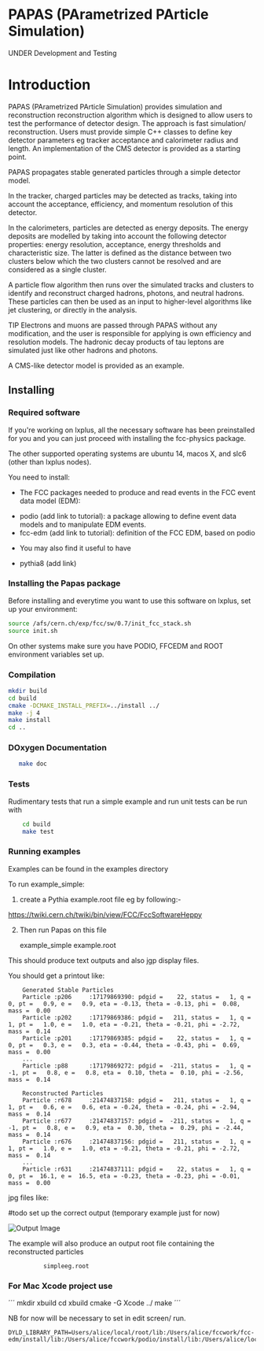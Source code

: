 # PAPAS (PArametrized PArticle Simulation)

UNDER Development and Testing

# Introduction

PAPAS (PArametrized PArticle Simulation) provides simulation and reconstruction reconstruction algorithm which is designed to allow users to test the performance of detector design. The approach is fast simulation/ reconstruction. Users must provide simple C++ classes to define key detector parameters eg tracker acceptance and calorimeter radius and length. An implementation of the CMS detector is provided as a starting point.

PAPAS propagates stable generated particles through a simple detector model.

In the tracker, charged particles may be detected as tracks, taking into account the acceptance, efficiency, and momentum resolution of this detector.

In the calorimeters, particles are detected as energy deposits. The energy deposits are modelled by taking into account the following detector properties: energy resolution, acceptance, energy thresholds and characteristic size. The latter is defined as the distance between two clusters below which the two clusters cannot be resolved and are considered as a single cluster.

A particle flow algorithm then runs over the simulated tracks and clusters to identify and reconstruct charged hadrons, photons, and neutral hadrons. These particles can then be used as an input to higher-level algorithms like jet clustering, or directly in the analysis.

TIP Electrons and muons are passed through PAPAS without any modification, and the user is responsible for applying is own efficiency and resolution models. The hadronic decay products of tau leptons are simulated just like other hadrons and photons.

A CMS-like detector model is provided as an example.

## Installing

### Required software

If you're working on lxplus, all the necessary software has been preinstalled for you and you can just proceed with installing the fcc-physics package.

The other supported operating systems are ubuntu 14, macos X, and slc6 (other than lxplus nodes).

You need to install:

- The FCC packages needed to produce and read events in the FCC event data model (EDM):
 * podio (add link to tutorial): a package allowing to define event data models and to manipulate EDM events.
 * fcc-edm (add link to tutorial): definition of the FCC EDM, based on podio

- You may also find it useful to have
 * pythia8 (add link)


### Installing the Papas package

Before installing and everytime you want to use this software on lxplus, set up your environment:

```bash
source /afs/cern.ch/exp/fcc/sw/0.7/init_fcc_stack.sh
source init.sh
```

On other systems make sure you have PODIO, FFCEDM and ROOT environment variables set up.


### Compilation

```bash
mkdir build
cd build
cmake -DCMAKE_INSTALL_PREFIX=../install ../
make -j 4
make install
cd ..
```

### DOxygen Documentation

```bash  
   make doc
```

### Tests

Rudimentary tests that run a simple example and run unit tests can be run with

```bash
    cd build
    make test
```

### Running examples

Examples can be found in the examples directory

To run example_simple:

 1. create a Pythia example.root file eg by following:-

https://twiki.cern.ch/twiki/bin/view/FCC/FccSoftwareHeppy

 2. Then run Papas on this file

    example_simple example.root

This should produce text outputs and also jgp display files.


You should get a printout like:

```
    Generated Stable Particles
    Particle :p206     :17179869390: pdgid =    22, status =   1, q =  0, pt =   0.9, e =   0.9, eta = -0.13, theta = -0.13, phi =  0.08, mass =  0.00
    Particle :p202     :17179869386: pdgid =   211, status =   1, q =  1, pt =   1.0, e =   1.0, eta = -0.21, theta = -0.21, phi = -2.72, mass =  0.14
    Particle :p201     :17179869385: pdgid =    22, status =   1, q =  0, pt =   0.3, e =   0.3, eta = -0.44, theta = -0.43, phi =  0.69, mass =  0.00
    ...
    Particle :p88      :17179869272: pdgid =  -211, status =   1, q = -1, pt =   0.8, e =   0.8, eta =  0.10, theta =  0.10, phi = -2.56, mass =  0.14

    Reconstructed Particles
    Particle :r678     :21474837158: pdgid =   211, status =   1, q =  1, pt =   0.6, e =   0.6, eta = -0.24, theta = -0.24, phi = -2.94, mass =  0.14
    Particle :r677     :21474837157: pdgid =  -211, status =   1, q = -1, pt =   0.8, e =   0.9, eta =  0.30, theta =  0.29, phi = -2.44, mass =  0.14
    Particle :r676     :21474837156: pdgid =   211, status =   1, q =  1, pt =   1.0, e =   1.0, eta = -0.21, theta = -0.21, phi = -2.72, mass =  0.14
    ...
    Particle :r631     :21474837111: pdgid =    22, status =   1, q =  0, pt =  16.1, e =  16.5, eta = -0.23, theta = -0.23, phi = -0.01, mass =  0.00
```

jpg files like:

#todo set up the correct output (temporary example just for now)

![Output Image](https://raw.githubusercontent.com/alicerobson/papas_cc/master/doc/event_10_sim_rec.png)

The example will also produce an output root file containing the reconstructed particles
```
          simpleeg.root
```

### For Mac Xcode project use

´´´
mkdir xbuild
cd xbuild
cmake -G Xcode ../
make
´´´

NB for now will be necessary to set in edit screen/ run.
```
DYLD_LIBRARY_PATH=Users/alice/local/root/lib:/Users/alice/fccwork/fcc-edm/install/lib:/Users/alice/fccwork/podio/install/lib:/Users/alice/local/lib
```

